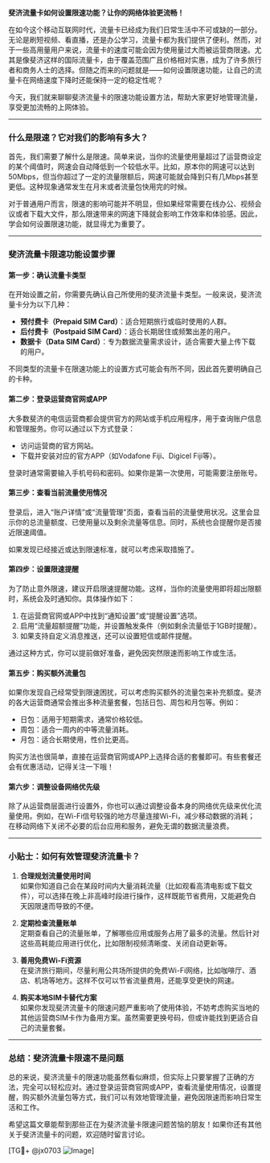 **斐济流量卡如何设置限速功能？让你的网络体验更流畅！**

在如今这个移动互联网时代，流量卡已经成为我们日常生活中不可或缺的一部分。无论是刷短视频、看直播，还是办公学习，流量卡都为我们提供了便利。然而，对于一些高用量用户来说，流量卡的速度可能会因为使用量过大而被运营商限速。尤其是像斐济这样的国际流量卡，由于覆盖范围广且价格相对实惠，成为了许多旅行者和商务人士的选择。但随之而来的问题就是——如何设置限速功能，让自己的流量卡在网络速度下降时还能保持一定的稳定性呢？

今天，我们就来聊聊斐济流量卡的限速功能设置方法，帮助大家更好地管理流量，享受更加流畅的上网体验。

---

### **什么是限速？它对我们的影响有多大？**

首先，我们需要了解什么是限速。简单来说，当你的流量使用量超过了运营商设定的某个阈值时，网速会自动降低到一个较低水平。比如，原本你的网速可以达到50Mbps，但当你超过了一定的流量限额后，网速可能就会降到只有几Mbps甚至更低。这种现象通常发生在月末或者流量包快用完的时候。

对于普通用户而言，限速的影响可能并不明显，但如果经常需要在线办公、视频会议或者下载大文件，那么限速带来的网速下降就会影响工作效率和体验感。因此，学会如何设置限速功能，就显得尤为重要了。

---

### **斐济流量卡限速功能设置步骤**

#### **第一步：确认流量卡类型**
在开始设置之前，你需要先确认自己所使用的斐济流量卡类型。一般来说，斐济流量卡分为以下几种：

- **预付费卡（Prepaid SIM Card）**：适合短期旅行或临时使用的人群。
- **后付费卡（Postpaid SIM Card）**：适合长期居住或频繁出差的用户。
- **数据卡（Data SIM Card）**：专为数据流量需求设计，适合需要大量上传下载的用户。

不同类型的流量卡在限速功能上的设置方式可能会有所不同，因此首先要明确自己的卡种。

#### **第二步：登录运营商官网或APP**
大多数斐济的电信运营商都会提供官方的网站或手机应用程序，用于查询账户信息和管理服务。你可以通过以下方式登录：

- 访问运营商的官方网站。
- 下载并安装对应的官方APP（如Vodafone Fiji、Digicel Fiji等）。

登录时通常需要输入手机号码和密码。如果你是第一次使用，可能需要注册账号。

#### **第三步：查看当前流量使用情况**
登录后，进入“账户详情”或“流量管理”页面，查看当前的流量使用状况。这里会显示你的总流量额度、已使用量以及剩余流量等信息。同时，系统也会提醒你是否接近限速阈值。

如果发现已经接近或达到限速标准，就可以考虑采取措施了。

#### **第四步：设置限速提醒**
为了防止意外限速，建议开启限速提醒功能。这样，当你的流量使用即将超出限额时，系统会及时通知你。具体操作如下：

1. 在运营商官网或APP中找到“通知设置”或“提醒设置”选项。
2. 启用“流量超额提醒”功能，并设置触发条件（例如剩余流量低于1GB时提醒）。
3. 如果支持自定义消息推送，还可以设置短信或邮件提醒。

通过这种方式，你可以提前做好准备，避免因突然限速而影响工作或生活。

#### **第五步：购买额外流量包**
如果你发现自己经常受到限速困扰，可以考虑购买额外的流量包来补充额度。斐济的各大运营商通常会推出多种流量套餐，包括日包、周包和月包等。例如：

- 日包：适用于短期需求，通常价格较低。
- 周包：适合一周内的中等流量消耗。
- 月包：适合长期使用，性价比更高。

购买方法也很简单，直接在运营商官网或APP上选择合适的套餐即可。有些套餐还会有优惠活动，记得关注一下哦！

#### **第六步：调整设备网络优先级**
除了从运营商层面进行设置外，你也可以通过调整设备本身的网络优先级来优化流量使用。例如，在Wi-Fi信号较强的地方尽量连接Wi-Fi，减少移动数据的消耗；在移动网络下关闭不必要的后台应用和服务，避免无谓的数据流量浪费。

---

### **小贴士：如何有效管理斐济流量卡？**

1. **合理规划流量使用时间**  
   如果你知道自己会在某段时间内大量消耗流量（比如观看高清电影或下载文件），可以选择在晚上非高峰时段进行操作，这样既能节省费用，又能避免白天因限速而导致的不便。

2. **定期检查流量账单**  
   定期查看自己的流量账单，了解哪些应用或服务占用了最多的流量。然后针对这些高耗能应用进行优化，比如限制视频清晰度、关闭自动更新等。

3. **善用免费Wi-Fi资源**  
   在斐济旅行期间，尽量利用公共场所提供的免费Wi-Fi网络，比如咖啡厅、酒店、机场等地方。这样不仅可以节省流量费用，还能享受更快的网速。

4. **购买本地SIM卡替代方案**  
   如果你发现斐济流量卡的限速问题严重影响了使用体验，不妨考虑购买当地的其他运营商SIM卡作为备用方案。虽然需要更换号码，但或许能找到更适合自己的流量套餐。

---

### **总结：斐济流量卡限速不是问题**

总的来说，斐济流量卡的限速功能虽然看似麻烦，但实际上只要掌握了正确的方法，完全可以轻松应对。通过登录运营商官网或APP，查看流量使用情况，设置提醒，购买额外流量包等方式，我们可以有效地管理流量，避免因限速而影响日常生活和工作。

希望这篇文章能帮到那些正在为斐济流量卡限速问题苦恼的朋友！如果你还有其他关于斐济流量卡的问题，欢迎随时留言讨论。

[TG💪+ @jx0703 ![Image](https://github.com/user-attachments/assets/dbca1d08-cadb-493c-b0ec-ad6f7a83f270)]